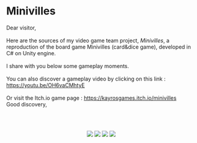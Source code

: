 # Minivilles

Dear visitor,    
<br/>
Here are the sources of my video game team project, *Minivilles*, a reproduction of the board game Minivilles (card&dice game), developed in C# on Unity engine.  
<br/>
I share with you below some gameplay moments.  
<br/>
You can also discover a gameplay video by clicking on this link : https://youtu.be/OH6vaCMhtyE  
<br/>
Or visit the Itch.io game page : https://kayrosgames.itch.io/minivilles
<br/>
Good discovery,  

<br/>

<br/>

<p align="center">
  <img src="https://img.itch.zone/aW1hZ2UvMTg4NzQwNS8xMTExMjM1Ni5naWY=/794x1000/op2aQS.gif" />
  <img src="https://img.itch.zone/aW1hZ2UvMTg4NzQwNS8xMTExMjM1Ny5naWY=/794x1000/HVpvfU.gif" />
  <img src="https://img.itch.zone/aW1hZ2UvMTg4NzQwNS8xMTExMjM1OC5naWY=/794x1000/0KydIt.gif" />
  <img src="https://img.itch.zone/aW1hZ2UvMTg4NzQwNS8xMTExMjM1OS5naWY=/794x1000/BwvKzd.gif" />
</p>
